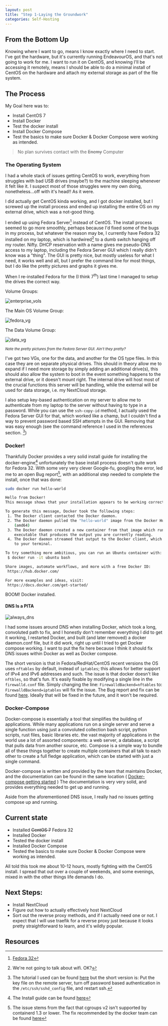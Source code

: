 ```yaml
---
layout: post
title: "Step 1-Laying the Groundwork"
categories: Self-Hosting
---
```


## From the Bottom Up

Knowing where I want to go, means I know exactly where I need to start.  I've got the hardware, but
it's currently running EndeavourOS, and that's not going to work for me.  I want to run it on
CentOS, and knowing I'll be accessing it remotely, means I should be able to do a minimal install of
CentOS on the hardware and attach my external storage as part of the file system.  

## The Process  

My Goal here was to:
- Install CentOS 7
- Install Docker
- Test the docker install
- Install Docker Compose
- Test the basics to make sure Docker & Docker Compose were working as intended.

> No plan survives contact with the <s>Enemy</s> Computer

### The Operating System

I had a whole stack of issues getting CentOS to work, everything from struggles with bad USB drives
(maybe?) to the machine sleeping whenever it felt like it.  I suspect most of those struggles were
my own doing, nonetheless...off with it's head!!  As it were.  

I did actually get CentOS kinda working, and I got docker installed, but I screwed up the install
process and ended up installing the entire OS on my external drive, which was a not-good thing.  

I ended up using Fedora Server[^F32] instead of CentOS. The install process seemed to go more smoothly,
perhaps because I'd fixed some of the bugs in my process, but whatever the reason may be, I
currently have Fedora 32 installed on my laptop, which is hardwired[^wifi] to a dumb switch hanging off my
router.  Nifty.  DHCP reservation with a name gives me pseudo-DNS access to my laptop, including the
Fedora Server GUI which I really didn't know was a "thing".  The GUI is pretty nice, but mostly
useless for what I need, it works well and all, but I prefer the command line for most things, but I
do like the pretty pictures and graphs it gives me.  


When I re-installed Fedora for the (I think 7<sup>th</sup>) last time I managed to setup the drives the correct
way.  

Volume Groups:

![enterprise_vols](/assets/ent_vgs.png)

The Main OS Volume Group:

![fedora_vg](/assets/ent_fedora_vg.png)

The Data Volume Group:

![data_vg](/assets/ent_data_vg.png)

<sup>*Note the pretty pictures from the Fedora Server GUI.  Ain't they pretty?*</sup>

I've got two VGs, one for the data, and another for the OS type files. In this case they are on
separate physical drives.  This should in theory allow me to expand if I need more storage by simply adding an additional drive(s), this should also allow the system to boot in the event something happens to the external drive, or it doesn't mount right.  The internal drive will host most of the crucial functions this server will be handling, while the external will be used for data storage, i.e. my NextCloud storage. 

I also setup key-based authentication on my server to allow me to authenticate from my laptop to the
server without having to type in a password.  While you can use the `ssh-copy-id` method, I
actually used the Fedora Server GUI for that, which worked like a champ, but I couldn't find a way
to prevent password based SSH attempts in the GUI.  Removing that was easy enough (see the command
reference I used in the references section. [^sshd]) 

### Docker!

Thankfully Docker provides a very solid install guide for installing the docker-engine[^dock-guide]
unfortunately the base install process doesn't quite work for Fedora 32.  With some very very clever
Google-fu, googling the error, led me to an open Bug report[^bug], with an additional step needed to complete the install, once that was done: 

```bash
sudo docker run hello-world

Hello from Docker!
This message shows that your installation appears to be working correctly.

To generate this message, Docker took the following steps:
 1. The Docker client contacted the Docker daemon.
 2. The Docker daemon pulled the "hello-world" image from the Docker Hub.
    (amd64)
 3. The Docker daemon created a new container from that image which runs the
    executable that produces the output you are currently reading.
 4. The Docker daemon streamed that output to the Docker client, which sent it
    to your terminal.

To try something more ambitious, you can run an Ubuntu container with:
 $ docker run -it ubuntu bash

Share images, automate workflows, and more with a free Docker ID:
 https://hub.docker.com/

For more examples and ideas, visit:
 https://docs.docker.com/get-started/
```

BOOM!  Docker installed.

#### DNS Is a PITA

![always_dns](/assets/alwaysdns.jpg)

I had some issues around DNS when installing Docker, which took a long, convoluted path to fix, and
I honestly don't remember everything I did to get it working, I restarted Docker, and built (and
later removed) a docker daemon.conf file, but it did work, right up until I tried to get Docker
compose working.  I want to put the fix here because I think it should fix DNS issues within Docker
as well as Docker compose.  

The short version is that in Fedora/RedHat/CentOS recent versions the OS uses `nftables` by default, instead of `iptables`; this allows for better support of IPv4 and IPv6 addresses and such. The issue is that docker doesn't like `nftbles`, so that's fun.  It's easily fixable by modifying a single line in the `firewalld.conf` file. Simply changing the line: `FirewalldBackend=nftables` to:
`FirewalldBackend=iptables` will fix the issue.  The Bug report and fix can be found
[here](https://github.com/docker/for-linux/issues/957).  Ideally that will be fixed in the future,
and it won't be required.  

### Docker-Compose

Docker-compose is essentially a tool that simplifies the building of applications. While many
applications run on a single server and serve a single function using just a convoluted collection
bash script, python scripts, rust files, basic libraries etc. the vast majority of applications in
the world use a lot of assorted components: a web server, a database, a script that pulls data from
another source, etc. Compose is a simple way to bundle all of these things together to create
multiple containers that all talk to each other to create a full fledge application, which can be
started with just a single command.  

Docker-compose is written and provided by the team that maintains Docker, and the documentation can
be found in the same location ( [Docker-compose getting started](https://docs.docker.com/compose/gettingstarted/) ) The documentation is very very solid, and provides everything needed to get up and running.  

Aside from the aforementioned DNS issue, I really had no issues getting compose up and running. 


## Current state

- Installed <s>CentOS 7</s> Fedora 32
- Installed Docker
- Tested the docker install
- Installed Docker Compose
- Tested the basics to make sure Docker & Docker Compose were working as intended.

All told this took me about 10-12 hours, mostly fighting with the CentOS install. I spread that out
over a couple of weekends, and some evenings, mixed in with the other things life demands I do.  

## Next Steps:
- Install NextCloud
- Figure out how to actually effectively host NextCloud
- Sort out the reverse proxy methods, and if I actually need one or not.  I expect that I will use
  traefik for a reverse proxy just because it looks pretty straightforward to learn, and it's wildly
  popular.  


## Resources


[^F32]: [Fedora 32](https://getfedora.org/en/server/download/)

[^wifi]: We're not going to talk about wifi. OK? 

[^sshd]:  The tutorial I used can be found [here](https://ostechnix.com/configure-ssh-key-based-authentication-linux/) but the short version is: Put the key file on the remote server, turn off password based authentication in the `/etc/ssh/sshd_config` file, and restart ssh. 

[^dock-guide]:  The Install guide can be found [here](https://docs.docker.com/engine/install/fedora/)

[^bug]: The issue stems from the fact that cgroups v2 isn't supported by containerd 1.3 or lower.  The fix recommended by the docker team can be found [here](https://github.com/docker/for-linux/issues/955#issuecomment-694825085)


